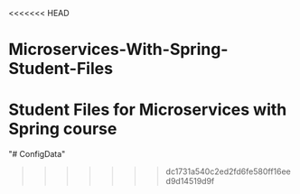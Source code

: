 <<<<<<< HEAD
# Microservices-With-Spring-Student-Files
Student Files for Microservices with Spring course
=======
"# ConfigData" 
>>>>>>> dc1731a540c2ed2fd6fe580ff16eed9d14519d9f

